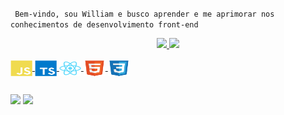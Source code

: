 
 `` Bem-vindo, sou William e busco aprender e me aprimorar nos conhecimentos de desenvolvimento front-end``
<div align="center">
  <a href="https://github.com/willmpaim">
  <img height="150em" src="https://github-readme-stats.vercel.app/api?username=willmpaim&show_icons=true&theme=dark&include_all_commits=&count_private=true"/>
  <img height="150em" src="https://github-readme-stats.vercel.app/api/top-langs/?username=willmpaim&layout=compact&langs_count=7&theme=dark"/>
</div>
 
<div style="display: inline_block"><br>
  <img align="center" alt="will-Js" height="25" width="35" src="https://raw.githubusercontent.com/devicons/devicon/master/icons/javascript/javascript-plain.svg">
  <img align="center" alt="will-Ts" height="25" width="35" src="https://raw.githubusercontent.com/devicons/devicon/master/icons/typescript/typescript-plain.svg">
  <img align="center" alt="will-React" height="25" width="35" src="https://raw.githubusercontent.com/devicons/devicon/master/icons/react/react-original.svg">
  <img align="center" alt="will-HTML" height="25" width="35" src="https://raw.githubusercontent.com/devicons/devicon/master/icons/html5/html5-original.svg">
  <img align="center" alt="will-CSS" height="25" width="35" src="https://raw.githubusercontent.com/devicons/devicon/master/icons/css3/css3-original.svg">  
</div>
 
  ##
 
<div> 
  <a href = "mailto:willmpaim@gmail.com"><img src="https://img.shields.io/badge/-Gmail-%23333?style=for-the-badge&logo=gmail&logoColor=white" target="_blank"></a>
  <a href="https://www.linkedin.com/in/willmpaim/" target="_blank"><img src="https://img.shields.io/badge/-LinkedIn-%230077B5?style=for-the-badge&logo=linkedin&logoColor=white" target="_blank"></a> 
 
  
</div>
